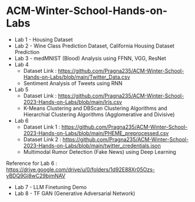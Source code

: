 # ACM-Winter-School-Hands-on-Labs
* Lab 1 - Housing Dataset
* Lab 2 - Wine Class Prediction Dataset, California Housing Dataset Prediction
* Lab 3 - medMNIST (Blood) Analysis using FFNN, VGG, ResNet
* Lab 4
   * Dataset Link : https://github.com/Pragna235/ACM-Winter-School-Hands-on-Labs/blob/main/Twitter_Data.csv
   * Sentiment Analysis of Tweets using RNN
* Lab 5
  * Dataset Link : https://github.com/Pragna235/ACM-Winter-School-2023-Hands-on-Labs/blob/main/Iris.csv
  * K-Means Clustering and DBScan Clustering Algorithms and Hierarchial Clustering Algorithms (Agglomerative and Divisive)
* Lab 6
  * Dataset Link 1 : https://github.com/Pragna235/ACM-Winter-School-2023-Hands-on-Labs/blob/main/PHEME_preprocessed.csv
  * Dataset Link 2 : https://github.com/Pragna235/ACM-Winter-School-2023-Hands-on-Labs/blob/main/twitter_credentials.json
  * Multimodal Rumor Detection (Fake News) using Deep Learning

Reference for Lab 6 : https://drive.google.com/drive/u/0/folders/1d92E88Xr05Ozs-yBDQ9Gi8wC29bjmNAV
* Lab 7 - LLM Finetuning Demo
* Lab 8 - TF GAN (Generative Adversarial Network)

